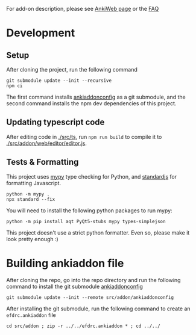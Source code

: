 For add-on description, please see [AnkiWeb page](https://ankiweb.net/shared/info/385888438) or the [FAQ](./FAQ.md)
# Development
## Setup
After cloning the project, run the following command
```
git submodule update --init --recursive
npm ci
```
The first command installs [ankiaddonconfig](https://github.com/BlueGreenMagick/ankiaddonconfig/) as a git submodule, and the second command installs the npm dev dependencies of this project.

## Updating typescript code

After editing code in [./src/ts](./src/ts), run `npm run build` to compile it to [./src/addon/web/editor/editor.js](./src/addon/web/editor/editor.js).

## Tests & Formatting
This project uses [mypy](https://github.com/python/mypy) type checking for Python, and [standardjs](https://github.com/standard/standard) for formatting Javascript.

```
python -m mypy .
npx standard --fix
```

You will need to install the following python packages to run mypy: 
```
python -m pip install aqt PyQt5-stubs mypy types-simplejson
```

This project doesn't use a strict python formatter. Even so, please make it look pretty enough :)

# Building ankiaddon file
After cloning the repo, go into the repo directory and run the following command to install the git submodule [ankiaddonconfig](https://github.com/BlueGreenMagick/ankiaddonconfig/)
```
git submodule update --init --remote src/addon/ankiaddonconfig
```
After installing the git submodule, run the following command to create an `efdrc.ankiaddon` file
```
cd src/addon ; zip -r ../../efdrc.ankiaddon * ; cd ../../
```